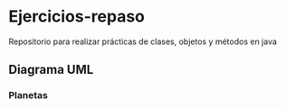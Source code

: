 # Ejercicios-repaso
Repositorio para realizar prácticas de clases, objetos y métodos en java
## Diagrama UML
### Planetas 
